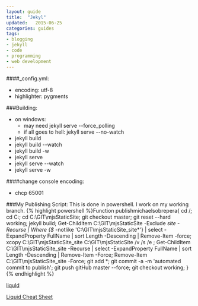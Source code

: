 ```yaml
---
layout: guide
title:  "Jekyl"
updated:   2015-06-25
categories: guides
tags:
- blogging
- jekyll
- code
- programming
- web development
---
```



####_config.yml:
* encoding: utf-8
* highlighter: pygments

###Building:
* on windows:
    * may need jekyll serve --force_polling
    * if all goes to hell: jekyll serve --no-watch
* jekyll build
* jekyll build --watch
* jekyll build -w
* jekyll serve
* jekyll serve --watch
* jekyll serve -w

####change console encoding:
* chcp 65001

###My Publishing Script:
This is done in powershell. I work on my working branch.
{% highlight powershell %}Function publishmichaelsobrepera{
    cd /;
    cd C:\;
    cd C:\GIT\mjsStaticSite;
    git checkout master;
    git reset --hard working;
    jekyll build;
    Get-ChildItem C:\GIT\mjsStaticSite -Exclude _site -Recurse | Where {$_ -notlike 'C:\GIT\mjsStaticSite\_site\*'} | select -ExpandProperty FullName | sort Length -Descending | Remove-Item -force;
    xcopy C:\GIT\mjsStaticSite\_site C:\GIT\mjsStaticSite /v /s /e ;
    Get-ChildItem C:\GIT\mjsStaticSite\_site -Recurse | select -ExpandProperty FullName | sort Length -Descending | Remove-Item -Force;
    Remove-Item C:\GIT\mjsStaticSite\_site -Force;
    git add *;
    git commit -a -m 'automated commit to publish';
    git push gitHub master --force;
    git checkout working;
}{% endhighlight %}

[liquld](https://docs.shopify.com/themes/liquid-documentation/basics)  

[Liquid Cheat Sheet](http://cheat.markdunkley.com/)
